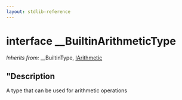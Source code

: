 ```yaml
---
layout: stdlib-reference
---
```


# interface \_\_BuiltinArithmeticType

*Inherits from:* \_\_BuiltinType, [IArithmetic](/stdlib-reference/interfaces/IArithmetic/index)

## "Description

A type that can be used for arithmetic operations


